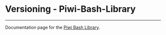 Versioning - Piwi-Bash-Library
==============================



--------------

Documentation page for the [Piwi Bash Library](http://github.com/atelierspierrot/piwi-bash-library).
